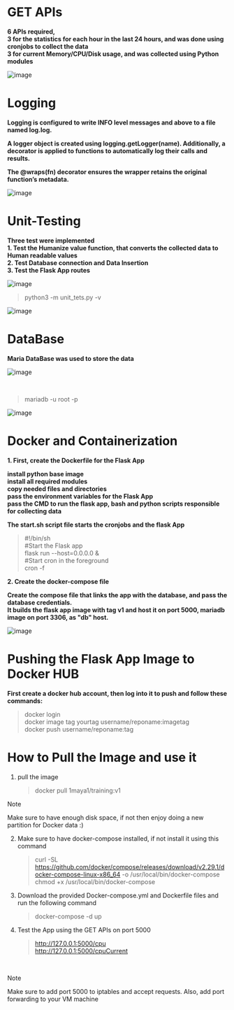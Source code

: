 # GET APIs <br/>
**6 APIs required, <br/>
 3 for the statistics for each hour in the last 24 hours, and was done using cronjobs to collect the data <br/>
 3 for current Memory/CPU/Disk usage, and was collected using Python modules**

  ![image](https://github.com/user-attachments/assets/86c6f307-f3ef-4769-b545-53d899fa7b3d)

# Logging
**Logging is configured to write INFO level messages and above to a file named log.log. <br/>**

**A logger object is created using logging.getLogger(__name__). Additionally, a decorator is applied to functions to automatically log their calls and results.<br/>**

**The @wraps(fn) decorator ensures the wrapper retains the original function’s metadata.**

![image](https://github.com/user-attachments/assets/b9ce2a41-b1bc-4732-8963-7fcbf4eeda0d)

# Unit-Testing
**Three test were implemented<br/>**
**1. Test the Humanize value function, that converts the collected data to Human readable values<br/>**
**2. Test Database connection and Data Insertion<br/>**
**3. Test the Flask App routes<br/>**

![image](https://github.com/user-attachments/assets/a4c7df81-4cd3-4f8f-be27-72c5cc3d2576)
<br/>

> python3 -m unit_tets.py -v <br/>

![image](https://github.com/user-attachments/assets/a7bef8ae-68dc-45c1-bba9-1a03bb1af408)


# DataBase
**Maria DataBase was used to store the data**

 ![image](https://github.com/user-attachments/assets/4571bef5-6a14-47f9-a707-ddb59a3dbd33)

 <br/>
 
 >mariadb -u root -p <br/>
 
 ![image](https://github.com/user-attachments/assets/657ec732-0e41-4dc2-9f4c-b2d66c8a4350)


# Docker and Containerization
**1. First, create the Dockerfile for the Flask App** <br/>

  __install python base image__ <br/>
  __install all required modules__ <br/>
  __copy needed files and directories__ <br/> 
  __pass the environment variables for the Flask App__ <br/>
  __pass the CMD to run the flask app, bash and python scripts responsible for collecting data__ <br/>

**The start.sh script file starts the cronjobs and the flask App**<br/>

>#!/bin/sh<br/>
>#Start the Flask app<br/>
>flask run --host=0.0.0.0 &<br/>
>#Start cron in the foreground<br/>
>cron -f<br/>

**2. Create the docker-compose file**<br/>

**Create the compose file that links the app with the database, and pass the database credentials.<br>
It builds the flask app image with tag v1 and host it on port 5000, mariadb image on port 3306, as "db" host.**

![image](https://github.com/user-attachments/assets/f417dd32-3fb6-4589-8cc1-7c11e4e2890b)


# Pushing the Flask App Image to Docker HUB
 **First create a docker hub account, then log into it to push and follow these commands:** <br/>
 > docker login <br/>
 > docker image tag yourtag username/reponame:imagetag<br/>
 > docker push username/reponame:tag <br/>

 # How to Pull the Image and use it
 1. pull the image
    
    > docker pull 1maya1/training:v1

  > [!NOTE]
  > Make sure to have enough disk space, if not then enjoy doing a new partition for Docker data :)
    
2. Make sure to have docker-compose installed, if not install it using this command
   
   > curl -SL https://github.com/docker/compose/releases/download/v2.29.1/docker-compose-linux-x86_64 -o /usr/local/bin/docker-compose <br/>
   > chmod +x /usr/local/bin/docker-compose

3. Download the provided Docker-compose.yml and Dockerfile files and run the following command

   > docker-compose -d up

4. Test the App using the GET APIs on port 5000

    > http://127.0.0.1:5000/cpu <br/>
    > http://127.0.0.1:5000/cpuCurrent

<br/>

> [!NOTE]
> Make sure to add port 5000 to iptables and accept requests.
> Also, add port forwarding to your VM machine
